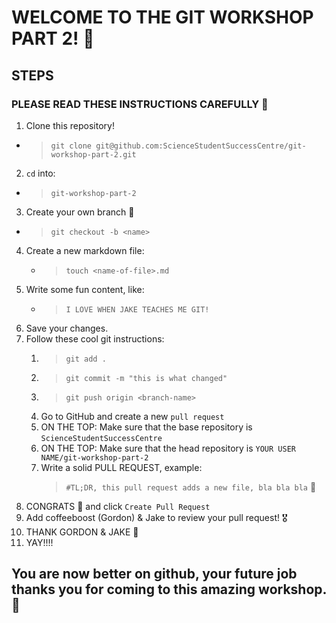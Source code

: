 # WELCOME TO THE GIT WORKSHOP PART 2! 🦄

## STEPS
### PLEASE READ THESE INSTRUCTIONS CAREFULLY 👀

1.  Clone this repository!
- > `git clone git@github.com:ScienceStudentSuccessCentre/git-workshop-part-2.git`
2.  `cd` into: 
   - > `git-workshop-part-2`
3.  Create your own branch 🌲
   - > `git checkout -b <name>`
4. Create a new markdown file:
   - > `touch <name-of-file>.md`
5. Write some fun content, like: 
   - > `I LOVE WHEN JAKE TEACHES ME GIT!`
6. Save your changes. 
7. Follow these cool git instructions: 
   1. > `git add .`
   2. > `git commit -m "this is what changed" `
   3. > `git push origin <branch-name>`
   4. Go to GitHub and create a new `pull request`
   6. ON THE TOP: Make sure that the base repository is `ScienceStudentSuccessCentre`
   7. ON THE TOP: Make sure that the head repository is `YOUR USER NAME/git-workshop-part-2`
   8. Write a solid PULL REQUEST, example: 
      > `#TL;DR, this pull request adds a new file, bla bla bla` 🚀
6. CONGRATS 🥳 and click `Create Pull Request`
7. Add coffeeboost (Gordon) & Jake to review your pull request! 🎖
8. THANK GORDON & JAKE 🎉
9. YAY!!!!


## You are now better on github, your future job thanks you for coming to this amazing workshop. 🦄
